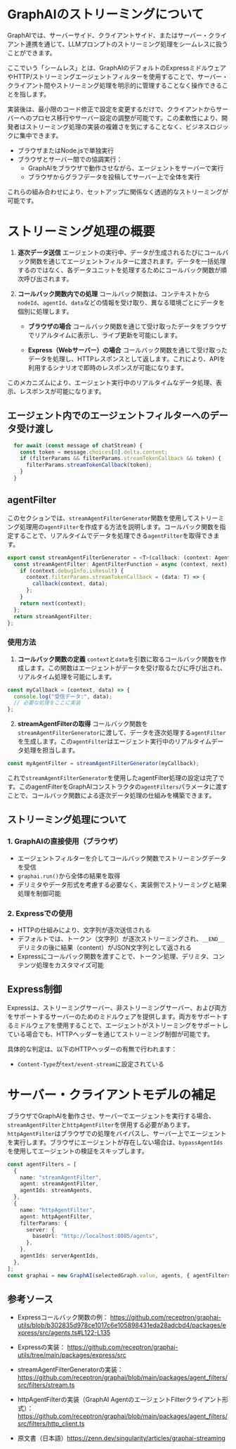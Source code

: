 # GraphAIのストリーミングについて

GraphAIでは、サーバーサイド、クライアントサイド、またはサーバー・クライアント連携を通じて、LLMプロンプトのストリーミング処理をシームレスに扱うことができます。

ここでいう「シームレス」とは、GraphAIのデフォルトのExpressミドルウェアやHTTP/ストリーミングエージェントフィルターを使用することで、サーバー・クライアント間やストリーミング処理を明示的に管理することなく操作できることを指します。

実装後は、最小限のコード修正で設定を変更するだけで、クライアントからサーバーへのプロセス移行やサーバー設定の調整が可能です。この柔軟性により、開発者はストリーミング処理の実装の複雑さを気にすることなく、ビジネスロジックに集中できます。

- ブラウザまたはNode.jsで単独実行
- ブラウザとサーバー間での協調実行：
  - GraphAIをブラウザで動作させながら、エージェントをサーバーで実行
  - ブラウザからグラフデータを投稿してサーバー上で全体を実行

これらの組み合わせにより、セットアップに関係なく透過的なストリーミングが可能です。

# ストリーミング処理の概要

1. **逐次データ送信**
   エージェントの実行中、データが生成されるたびにコールバック関数を通じてエージェントフィルターに渡されます。データを一括処理するのではなく、各データユニットを処理するためにコールバック関数が順次呼び出されます。

2. **コールバック関数内での処理**
   コールバック関数は、コンテキストから`nodeId`、`agentId`、`data`などの情報を受け取り、異なる環境ごとにデータを個別に処理します。

   - **ブラウザの場合**
     コールバック関数を通じて受け取ったデータをブラウザでリアルタイムに表示し、ライブ更新を可能にします。

   - **Express（Webサーバー）の場合**
     コールバック関数を通じて受け取ったデータを処理し、HTTPレスポンスとして返します。これにより、APIを利用するシナリオで即時のレスポンスが可能になります。

このメカニズムにより、エージェント実行中のリアルタイムなデータ処理、表示、レスポンスが可能になります。

## エージェント内でのエージェントフィルターへのデータ受け渡し

```typescript
  for await (const message of chatStream) {
    const token = message.choices[0].delta.content;
    if (filterParams && filterParams.streamTokenCallback && token) {
      filterParams.streamTokenCallback(token);
    }
  }
```

## agentFilter

このセクションでは、`streamAgentFilterGenerator`関数を使用してストリーミング処理用の`agentFilter`を作成する方法を説明します。コールバック関数を指定することで、リアルタイムでデータを処理できる`agentFilter`を取得できます。

```typescript
export const streamAgentFilterGenerator = <T>(callback: (context: AgentFunctionContext, data: T) => void) => {
  const streamAgentFilter: AgentFilterFunction = async (context, next) => {
    if (context.debugInfo.isResult) {
      context.filterParams.streamTokenCallback = (data: T) => {
        callback(context, data);
      };
    }
    return next(context);
  };
  return streamAgentFilter;
};
```

### 使用方法

1. **コールバック関数の定義**
   `context`と`data`を引数に取るコールバック関数を作成します。この関数はエージェントがデータを受け取るたびに呼び出され、リアルタイム処理を可能にします。

```typescript
const myCallback = (context, data) => {
  console.log("受信データ:", data);
  // 必要な処理をここに実装
};
```

2. **streamAgentFilterの取得**
   コールバック関数を`streamAgentFilterGenerator`に渡して、データを逐次処理する`agentFilter`を生成します。この`agentFilter`はエージェント実行中のリアルタイムデータ処理を担当します。

```typescript
const myAgentFilter = streamAgentFilterGenerator(myCallback);
```

これで`streamAgentFilterGenerator`を使用したagentFilter処理の設定は完了です。このagentFilterをGraphAIコンストラクタの`agentFilters`パラメータに渡すことで、コールバック関数による逐次データ処理の仕組みを構築できます。

## ストリーミング処理について

### 1. GraphAIの直接使用（ブラウザ）

- エージェントフィルターを介してコールバック関数でストリーミングデータを受信
- `graphai.run()`から全体の結果を取得
- デリミタやデータ形式を考慮する必要なく、実装側でストリーミングと結果処理を制御可能

### 2. Expressでの使用

- HTTPの仕組みにより、文字列が逐次送信される
- デフォルトでは、トークン（文字列）が逐次ストリーミングされ、`__END__`デリミタの後に結果（content）がJSON文字列として返される
- Expressにコールバック関数を渡すことで、トークン処理、デリミタ、コンテンツ処理をカスタマイズ可能

## Express制御

Expressは、ストリーミングサーバー、非ストリーミングサーバー、および両方をサポートするサーバーのためのミドルウェアを提供します。両方をサポートするミドルウェアを使用することで、エージェントがストリーミングをサポートしている場合でも、HTTPヘッダーを通じてストリーミング制御が可能です。

具体的な判定は、以下のHTTPヘッダーの有無で行われます：

- `Content-Type`が`text/event-stream`に設定されている

# サーバー・クライアントモデルの補足

ブラウザでGraphAIを動作させ、サーバーでエージェントを実行する場合、`streamAgentFilter`と`httpAgentFilter`を併用する必要があります。`httpAgentFilter`はブラウザでの処理をバイパスし、サーバー上でエージェントを実行します。ブラウザにエージェントが存在しない場合は、`bypassAgentIds`を使用してエージェントの検証をスキップします。

```typescript
const agentFilters = [
  {
    name: "streamAgentFilter",
    agent: streamAgentFilter,
    agentIds: streamAgents,
  },
  {
    name: "httpAgentFilter",
    agent: httpAgentFilter,
    filterParams: {
      server: {
        baseUrl: "http://localhost:8085/agents",
      },
    },
    agentIds: serverAgentIds,
  },
];
const graphai = new GraphAI(selectedGraph.value, agents, { agentFilters, bypassAgentIds: serverAgentIds });
```

## 参考ソース

- Expressコールバック関数の例：
  https://github.com/receptron/graphai-utils/blob/b302835d978ce1017c6e105898431eda28adcbd4/packages/express/src/agents.ts#L122-L135

- Expressの実装：
  https://github.com/receptron/graphai-utils/tree/main/packages/express/src

- streamAgentFilterGeneratorの実装：
  https://github.com/receptron/graphai/blob/main/packages/agent_filters/src/filters/stream.ts

- httpAgentFilterの実装（GraphAI AgentのエージェントFilterクライアント形式）：
  https://github.com/receptron/graphai/blob/main/packages/agent_filters/src/filters/http_client.ts

- 原文書（日本語）https://zenn.dev/singularity/articles/graphai-streaming
